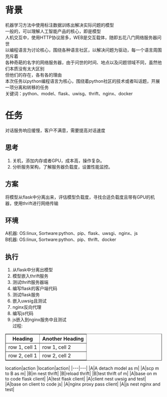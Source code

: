 # 背景
机器学习方法中使用标注数据训练出解决实际问题的模型</br>
一般的，可以理解人工智能产品的核心，即是模型</br>
人机交互中，使用HTTP协议居多，WEB是交互载体，随即五花八门网络服务器问世</br>
以编程语言为讨论核心，围绕各种语言社区，以解决问题为驱动，每一个语言周围充斥着</br>
各种奇葩的名字的网络服务器，由于问世的时间、地点以及问题领域不同，虽然他们本质没有太大区别</br>
但他们的存在，各有各的理由</br>
本次任务以python编程语言为核心，围绕着python社区的技术或者叫话题，开展一项分离和转移的任务</br>
关键词：python、model、flask、uwisg、thrift、nginx、docker</br>
# 任务
对话服务响应缓慢，客户不满意，需要提高对话速度</br>
## 思考
1. 关机，添加内存或者GPU，成本高，操作复杂。
2. 分析服务架构，了解服务器负载度，设置性能监控。 
## 方案
将模型从flask中分离出来，评估模型负载度，寻找合适负载度且带有GPU的机器，使用thrift进行网络传输
## 环境
A机器: OS:linux, Sortware:python、pip、flask、uwsgi、nginx、js</br>
B机器: OS:linux, Sortware:python、pip、thrift、docker
## 执行
1. 从flask中分离出模型
2. 模型嵌入thrift服务
3. 测试thrift服务器端
4. 编写flask的客户端代码
5. 测试flask服务
6. 嵌入uwsig且测试
7. nginx反向代理
8. 编写js代码 
9. js嵌入到nginx服务中且测试</br>
过程:</br>
<table border="1">
<tr>
<th>Heading</th>
<th>Another Heading</th>
</tr>
<tr>
<td>row 1, cell 1</td>
<td>row 1, cell 2</td>
</tr>
<tr>
<td>row 2, cell 1</td>
<td>row 2, cell 2</td>
</tr>
</table>

location|action
|location|action|
|---|---|
|A|A detach model as m|
|A|scp m to B as m|
|B|m nest thrift|
|B|reload thrift| 
|B|test thrift of m|
|A|base on m to code flask client|
|A|test flask client|
|A|client nest uwsig and test|
|A|base on client to code js|
|A|nginx proxy pass client|
|A|js nest nginx and test|


